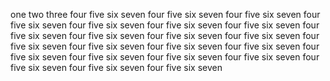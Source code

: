 one
two
three
four
five
six
seven
four
five
six
seven
four
five
six
seven
four
five
six
seven
four
five
six
seven
four
five
six
seven
four
five
six
seven
four
five
six
seven
four
five
six
seven
four
five
six
seven
four
five
six
seven
four
five
six
seven
four
five
six
seven
four
five
six
seven
four
five
six
seven
four
five
six
seven
four
five
six
seven
four
five
six
seven
four
five
six
seven
four
five
six
seven
four
five
six
seven
four
five
six
seven
